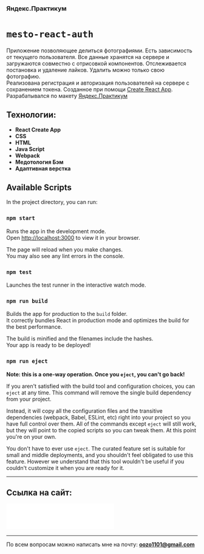 ### Яндекс.Практикум
# `mesto-react-auth`
Приложение позволяющее делиться фотографиями. Есть зависимость от текущего пользователя. Все данные хранятся на сервере и загружаются совместно с отрисовкой компонентов. Отслеживается постановка и удаление лайков. Удалить можно только свою фотографию.   
Реализована регистрация и авторизация пользователей на сервере с сохранением токена.
Созданное при помощи [Create React App](https://github.com/facebook/create-react-app).  
Разрабатывался по макету [Яндекс.Практикум](https://practicum.yandex.ru/)

## Технологии:
+ **React Create App**
+ **CSS**
+ **HTML**
+ **Java Script**
+ **Webpack**
+ **Медотология Бэм**
+ **Адаптивная верстка**

## Available Scripts

In the project directory, you can run:

### `npm start`

Runs the app in the development mode.\
Open [http://localhost:3000](http://localhost:3000) to view it in your browser.

The page will reload when you make changes.\
You may also see any lint errors in the console.

### `npm test`

Launches the test runner in the interactive watch mode.

### `npm run build`

Builds the app for production to the `build` folder.\
It correctly bundles React in production mode and optimizes the build for the best performance.

The build is minified and the filenames include the hashes.\
Your app is ready to be deployed!

### `npm run eject`

**Note: this is a one-way operation. Once you `eject`, you can't go back!**

If you aren't satisfied with the build tool and configuration choices, you can `eject` at any time. This command will remove the single build dependency from your project.

Instead, it will copy all the configuration files and the transitive dependencies (webpack, Babel, ESLint, etc) right into your project so you have full control over them. All of the commands except `eject` will still work, but they will point to the copied scripts so you can tweak them. At this point you're on your own.

You don't have to ever use `eject`. The curated feature set is suitable for small and middle deployments, and you shouldn't feel obligated to use this feature. However we understand that this tool wouldn't be useful if you couldn't customize it when you are ready for it.

  ---

## Ссылка на сайт:

[![Логотип проекта](./src/images/logo.svg)](https://oozodozo.github.io/react-mesto-auth/)


---

По всем вопросам можно написать мне на почту:
**<oozo1101@gmail.com>**

